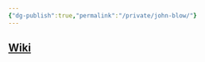 ```yaml
---
{"dg-publish":true,"permalink":"/private/john-blow/"}
---
```


## [Wiki](https://www.wikiwand.com/hu/John_Blow)